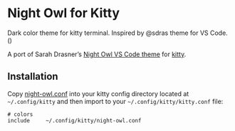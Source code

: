 # Night Owl for Kitty
Dark color theme for kitty terminal. Inspired by @sdras theme for VS Code. () 

A port of Sarah Drasner’s [Night Owl VS Code theme](https://github.com/sdras/night-owl-vscode-theme) for [kitty](https://sw.kovidgoyal.net/kitty/).

## Installation

Copy [night-owl.conf](./night-owl.conf) into your kitty config directory located at `~/.config/kitty` and then import to your `~/.config/kitty/kitty.conf` file:

```apacheconf
# colors
include     ~/.config/kitty/night-owl.conf
```